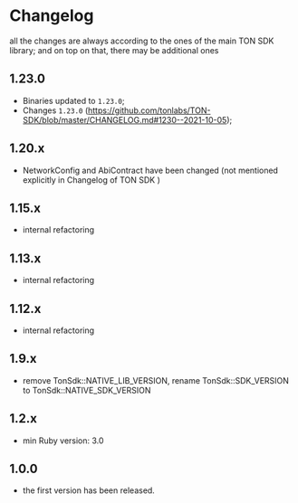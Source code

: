 # Changelog

all the changes are always according to the ones of the main TON SDK library; and on top on that, there may be additional ones

1.23.0
-----
* Binaries updated to `1.23.0`;
* Changes `1.23.0` (https://github.com/tonlabs/TON-SDK/blob/master/CHANGELOG.md#1230--2021-10-05);

1.20.x
-----
* NetworkConfig and AbiContract have been changed (not mentioned explicitly in Changelog of TON SDK )


1.15.x
-----
* internal refactoring


1.13.x
-----
* internal refactoring


1.12.x
-----
* internal refactoring


1.9.x
-----
* remove TonSdk::NATIVE_LIB_VERSION, rename TonSdk::SDK_VERSION to TonSdk::NATIVE_SDK_VERSION


1.2.x
-----
* min Ruby version: 3.0


1.0.0
-----
* the first version has been released.

